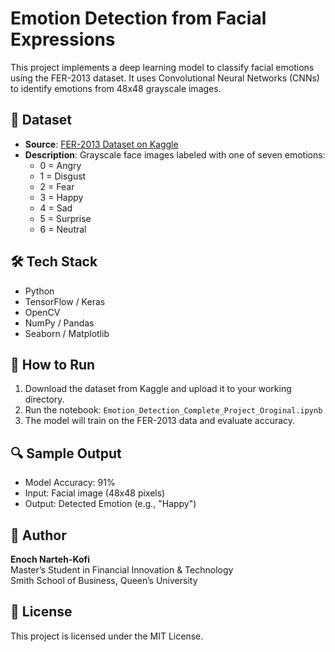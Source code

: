 # Emotion Detection from Facial Expressions

This project implements a deep learning model to classify facial emotions using the FER-2013 dataset. It uses Convolutional Neural Networks (CNNs) to identify emotions from 48x48 grayscale images.

## 📂 Dataset

- **Source**: [FER-2013 Dataset on Kaggle](https://www.kaggle.com/datasets/msambare/fer2013)
- **Description**: Grayscale face images labeled with one of seven emotions:
  - 0 = Angry
  - 1 = Disgust
  - 2 = Fear
  - 3 = Happy
  - 4 = Sad
  - 5 = Surprise
  - 6 = Neutral

## 🛠️ Tech Stack

- Python
- TensorFlow / Keras
- OpenCV
- NumPy / Pandas
- Seaborn / Matplotlib

## 🚀 How to Run

1. Download the dataset from Kaggle and upload it to your working directory.
2. Run the notebook: `Emotion_Detection_Complete_Project_Oroginal.ipynb`
3. The model will train on the FER-2013 data and evaluate accuracy.

## 🔍 Sample Output

- Model Accuracy: 91%  
- Input: Facial image (48x48 pixels)  
- Output: Detected Emotion (e.g., "Happy")

## 📌 Author

**Enoch Narteh-Kofi**  
Master’s Student in Financial Innovation & Technology  
Smith School of Business, Queen’s University

## 📃 License

This project is licensed under the MIT License.
